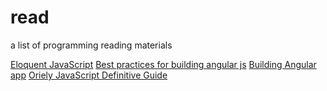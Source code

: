 # read
a list of programming reading materials

[Eloquent JavaScript](https://github.com/nadiTime/read/archive/Eloquent_JavaScript.pdf)
[Best practices for building angular js](https://github.com/nadiTime/read/archive/best_practices_for_building_angular_js.pdf)
[Building Angular app](https://github.com/nadiTime/read/archive/angularApp.pdf)
[Oriely JavaScript Definitive Guide](https://github.com/nadiTime/read/archive/Oreilly.JavaScript.The.Definitive.Guide.6th.Edition.Apr.2011.pdf)